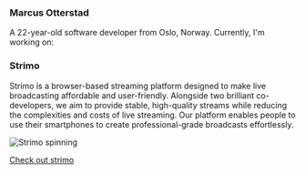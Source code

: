 ### Marcus Otterstad
A 22-year-old software developer from Oslo, Norway. Currently, I'm working on:

### Strimo
Strimo is a browser-based streaming platform designed to make live broadcasting affordable and user-friendly. Alongside two brilliant co-developers, we aim to provide stable, high-quality streams while reducing the complexities and costs of live streaming. Our platform enables people to use their smartphones to create professional-grade broadcasts effortlessly.

![Strimo spinning](https://i.imgur.com/fVESmWE.gif)

[Check out strimo](https://strimo.no/)
